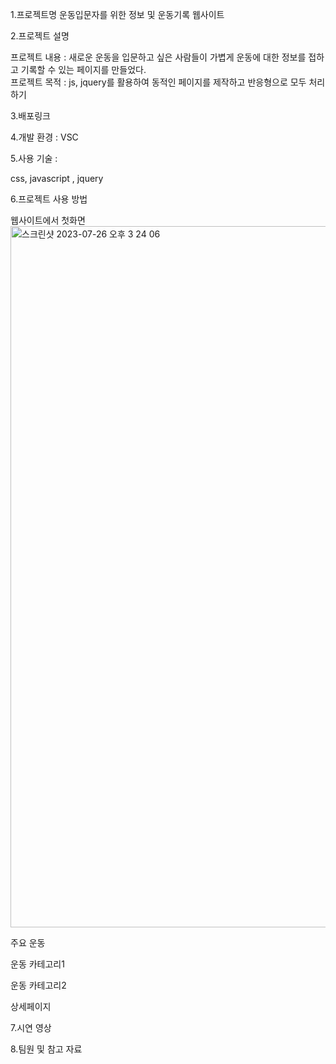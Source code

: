 1.프로젝트명
운동입문자를 위한 정보 및 운동기록 웹사이트

2.프로젝트 설명

프로젝트 내용 : 새로운 운동을 입문하고 싶은 사람들이 가볍게 운동에 대한 정보를 접하고 기록할 수 있는 페이지를 만들었다.
<br/>
프로젝트 목적 : js, jquery를 활용하여 동적인 페이지를 제작하고 반응형으로 모두 처리하기


3.배포링크

4.개발 환경 : VSC

5.사용 기술 : 

css, javascript , jquery

6.프로젝트 사용 방법

  웹사이트에서 첫화면
<img width="1122" alt="스크린샷 2023-07-26 오후 3 24 06" src="https://github.com/applicants-backend/develop/assets/102424773/99db759e-3820-4da5-9290-e1243fc766e2">

  주요 운동

  운동 카테고리1

  운동 카테고리2

  상세페이지
  
7.시연 영상

8.팀원 및 참고 자료
  
